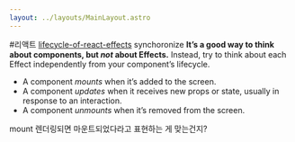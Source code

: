```yaml
---
layout: ../layouts/MainLayout.astro
---
```

#리액트
[lifecycle-of-react-effects](https://react.dev/learn/lifecycle-of-reactive-effects)
synchoronize
**It’s a good way to think about components, but _not_ about Effects.** Instead, try to think about each Effect independently from your component’s lifecycle.

- A component _mounts_ when it’s added to the screen.
- A component _updates_ when it receives new props or state, usually in response to an interaction.
- A component _unmounts_ when it’s removed from the screen.

mount
렌더링되면 마운트되었다라고 표현하는 게 맞는건지?
